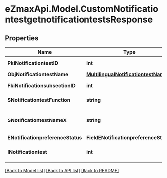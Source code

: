 
# eZmaxApi.Model.CustomNotificationtestgetnotificationtestsResponse

## Properties

Name | Type | Description | Notes
------------ | ------------- | ------------- | -------------
**PkiNotificationtestID** | **int** | The unique ID of the Notificationtest | 
**ObjNotificationtestName** | [**MultilingualNotificationtestName**](MultilingualNotificationtestName.md) |  | 
**FkiNotificationsubsectionID** | **int** | The unique ID of the Notificationsubsection | 
**SNotificationtestFunction** | **string** | The function name of the Notificationtest | 
**SNotificationtestNameX** | **string** | The name of the Notificationtest in the language of the requester | 
**ENotificationpreferenceStatus** | **FieldENotificationpreferenceStatus** |  | 
**INotificationtest** | **int** | The number of elements returned by the Notificationtest | 

[[Back to Model list]](../README.md#documentation-for-models)
[[Back to API list]](../README.md#documentation-for-api-endpoints)
[[Back to README]](../README.md)

